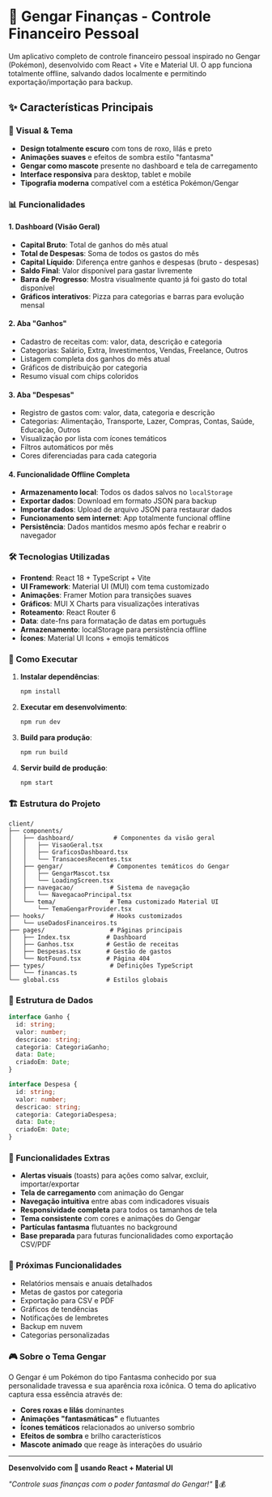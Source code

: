 # 👻 Gengar Finanças - Controle Financeiro Pessoal

Um aplicativo completo de controle financeiro pessoal inspirado no Gengar (Pokémon), desenvolvido com React + Vite e Material UI. O app funciona totalmente offline, salvando dados localmente e permitindo exportação/importação para backup.

## ✨ Características Principais

### 🎨 Visual & Tema

- **Design totalmente escuro** com tons de roxo, lilás e preto
- **Animações suaves** e efeitos de sombra estilo "fantasma"
- **Gengar como mascote** presente no dashboard e tela de carregamento
- **Interface responsiva** para desktop, tablet e mobile
- **Tipografia moderna** compatível com a estética Pokémon/Gengar

### 📊 Funcionalidades

#### 1. **Dashboard (Visão Geral)**

- **Capital Bruto**: Total de ganhos do mês atual
- **Total de Despesas**: Soma de todos os gastos do mês
- **Capital Líquido**: Diferença entre ganhos e despesas (bruto - despesas)
- **Saldo Final**: Valor disponível para gastar livremente
- **Barra de Progresso**: Mostra visualmente quanto já foi gasto do total disponível
- **Gráficos interativos**: Pizza para categorias e barras para evolução mensal

#### 2. **Aba "Ganhos"**

- Cadastro de receitas com: valor, data, descrição e categoria
- Categorias: Salário, Extra, Investimentos, Vendas, Freelance, Outros
- Listagem completa dos ganhos do mês atual
- Gráficos de distribuição por categoria
- Resumo visual com chips coloridos

#### 3. **Aba "Despesas"**

- Registro de gastos com: valor, data, categoria e descrição
- Categorias: Alimentação, Transporte, Lazer, Compras, Contas, Saúde, Educação, Outros
- Visualização por lista com ícones temáticos
- Filtros automáticos por mês
- Cores diferenciadas para cada categoria

#### 4. **Funcionalidade Offline Completa**

- **Armazenamento local**: Todos os dados salvos no `localStorage`
- **Exportar dados**: Download em formato JSON para backup
- **Importar dados**: Upload de arquivo JSON para restaurar dados
- **Funcionamento sem internet**: App totalmente funcional offline
- **Persistência**: Dados mantidos mesmo após fechar e reabrir o navegador

### 🛠️ Tecnologias Utilizadas

- **Frontend**: React 18 + TypeScript + Vite
- **UI Framework**: Material UI (MUI) com tema customizado
- **Animações**: Framer Motion para transições suaves
- **Gráficos**: MUI X Charts para visualizações interativas
- **Roteamento**: React Router 6
- **Data**: date-fns para formatação de datas em português
- **Armazenamento**: localStorage para persistência offline
- **Ícones**: Material UI Icons + emojis temáticos

### 🚀 Como Executar

1. **Instalar dependências**:

   ```bash
   npm install
   ```

2. **Executar em desenvolvimento**:

   ```bash
   npm run dev
   ```

3. **Build para produção**:

   ```bash
   npm run build
   ```

4. **Servir build de produção**:
   ```bash
   npm start
   ```

### 🏗️ Estrutura do Projeto

```
client/
├── components/
│   ├── dashboard/           # Componentes da visão geral
│   │   ├── VisaoGeral.tsx
│   │   ├── GraficosDashboard.tsx
│   │   └── TransacoesRecentes.tsx
│   ├── gengar/             # Componentes temáticos do Gengar
│   │   ├── GengarMascot.tsx
│   │   └── LoadingScreen.tsx
│   ├── navegacao/          # Sistema de navegação
│   │   └── NavegacaoPrincipal.tsx
│   └── tema/               # Tema customizado Material UI
│       └── TemaGengarProvider.tsx
├── hooks/                  # Hooks customizados
│   └── useDadosFinanceiros.ts
├── pages/                  # Páginas principais
│   ├── Index.tsx          # Dashboard
│   ├── Ganhos.tsx         # Gestão de receitas
│   ├── Despesas.tsx       # Gestão de gastos
│   └── NotFound.tsx       # Página 404
├── types/                  # Definições TypeScript
│   └── financas.ts
└── global.css             # Estilos globais
```

### 💾 Estrutura de Dados

```typescript
interface Ganho {
  id: string;
  valor: number;
  descricao: string;
  categoria: CategoriaGanho;
  data: Date;
  criadoEm: Date;
}

interface Despesa {
  id: string;
  valor: number;
  descricao: string;
  categoria: CategoriaDespesa;
  data: Date;
  criadoEm: Date;
}
```

### 🎯 Funcionalidades Extras

- **Alertas visuais** (toasts) para ações como salvar, excluir, importar/exportar
- **Tela de carregamento** com animação do Gengar
- **Navegação intuitiva** entre abas com indicadores visuais
- **Responsividade completa** para todos os tamanhos de tela
- **Tema consistente** com cores e animações do Gengar
- **Partículas fantasma** flutuantes no background
- **Base preparada** para futuras funcionalidades como exportação CSV/PDF

### 🔮 Próximas Funcionalidades

- Relatórios mensais e anuais detalhados
- Metas de gastos por categoria
- Exportação para CSV e PDF
- Gráficos de tendências
- Notificações de lembretes
- Backup em nuvem
- Categorias personalizadas

### 🎮 Sobre o Tema Gengar

O Gengar é um Pokémon do tipo Fantasma conhecido por sua personalidade travessa e sua aparência roxa icônica. O tema do aplicativo captura essa essência através de:

- **Cores roxas e lilás** dominantes
- **Animações "fantasmáticas"** e flutuantes
- **Ícones temáticos** relacionados ao universo sombrio
- **Efeitos de sombra** e brilho característicos
- **Mascote animado** que reage às interações do usuário

---

**Desenvolvido com 💜 usando React + Material UI**

_"Controle suas finanças com o poder fantasmal do Gengar!"_ 👻💰
